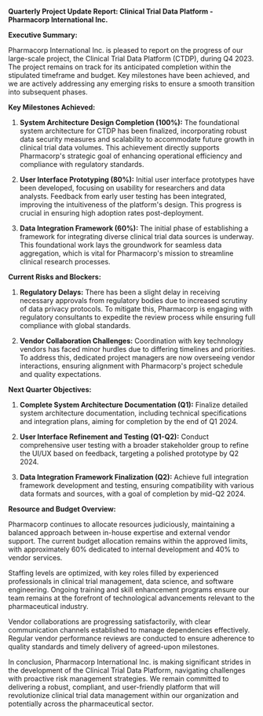**Quarterly Project Update Report: Clinical Trial Data Platform - Pharmacorp International Inc.**

**Executive Summary:**

Pharmacorp International Inc. is pleased to report on the progress of our large-scale project, the Clinical Trial Data Platform (CTDP), during Q4 2023. The project remains on track for its anticipated completion within the stipulated timeframe and budget. Key milestones have been achieved, and we are actively addressing any emerging risks to ensure a smooth transition into subsequent phases.

**Key Milestones Achieved:**

1. **System Architecture Design Completion (100%):** The foundational system architecture for CTDP has been finalized, incorporating robust data security measures and scalability to accommodate future growth in clinical trial data volumes. This achievement directly supports Pharmacorp's strategic goal of enhancing operational efficiency and compliance with regulatory standards.

2. **User Interface Prototyping (80%):** Initial user interface prototypes have been developed, focusing on usability for researchers and data analysts. Feedback from early user testing has been integrated, improving the intuitiveness of the platform's design. This progress is crucial in ensuring high adoption rates post-deployment.

3. **Data Integration Framework (60%):** The initial phase of establishing a framework for integrating diverse clinical trial data sources is underway. This foundational work lays the groundwork for seamless data aggregation, which is vital for Pharmacorp's mission to streamline clinical research processes.

**Current Risks and Blockers:**

1. **Regulatory Delays:** There has been a slight delay in receiving necessary approvals from regulatory bodies due to increased scrutiny of data privacy protocols. To mitigate this, Pharmacorp is engaging with regulatory consultants to expedite the review process while ensuring full compliance with global standards.

2. **Vendor Collaboration Challenges:** Coordination with key technology vendors has faced minor hurdles due to differing timelines and priorities. To address this, dedicated project managers are now overseeing vendor interactions, ensuring alignment with Pharmacorp's project schedule and quality expectations.

**Next Quarter Objectives:**

1. **Complete System Architecture Documentation (Q1):** Finalize detailed system architecture documentation, including technical specifications and integration plans, aiming for completion by the end of Q1 2024.

2. **User Interface Refinement and Testing (Q1-Q2):** Conduct comprehensive user testing with a broader stakeholder group to refine the UI/UX based on feedback, targeting a polished prototype by Q2 2024.

3. **Data Integration Framework Finalization (Q2):** Achieve full integration framework development and testing, ensuring compatibility with various data formats and sources, with a goal of completion by mid-Q2 2024.

**Resource and Budget Overview:**

Pharmacorp continues to allocate resources judiciously, maintaining a balanced approach between in-house expertise and external vendor support. The current budget allocation remains within the approved limits, with approximately 60% dedicated to internal development and 40% to vendor services.

Staffing levels are optimized, with key roles filled by experienced professionals in clinical trial management, data science, and software engineering. Ongoing training and skill enhancement programs ensure our team remains at the forefront of technological advancements relevant to the pharmaceutical industry.

Vendor collaborations are progressing satisfactorily, with clear communication channels established to manage dependencies effectively. Regular vendor performance reviews are conducted to ensure adherence to quality standards and timely delivery of agreed-upon milestones.

In conclusion, Pharmacorp International Inc. is making significant strides in the development of the Clinical Trial Data Platform, navigating challenges with proactive risk management strategies. We remain committed to delivering a robust, compliant, and user-friendly platform that will revolutionize clinical trial data management within our organization and potentially across the pharmaceutical sector.